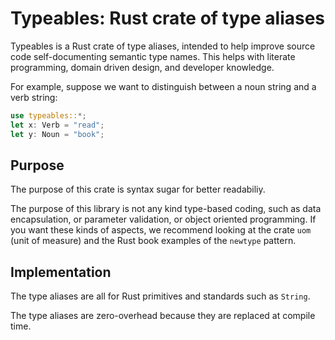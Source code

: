 # Typeables: Rust crate of type aliases 

Typeables is a Rust crate of type aliases, intended to help improve source code self-documenting semantic type names. This helps with literate programming, domain driven design, and developer knowledge.

For example, suppose we want to distinguish between a noun string and a verb string:

```rust
use typeables::*;
let x: Verb = "read";
let y: Noun = "book";
```

## Purpose

The purpose of this crate is syntax sugar for better readabiliy.

The purpose of this library is not any kind type-based coding, such as data encapsulation, or parameter validation, or object oriented programming. If you want these kinds of aspects, we recommend looking at the crate `uom` (unit of measure) and the Rust book examples of the `newtype` pattern.


## Implementation

The type aliases are all for Rust primitives and standards such as `String`. 

The type aliases are zero-overhead because they are replaced at compile time. 




